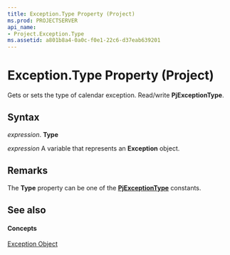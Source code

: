 ```yaml
---
title: Exception.Type Property (Project)
ms.prod: PROJECTSERVER
api_name:
- Project.Exception.Type
ms.assetid: a801b8a4-0a0c-f0e1-22c6-d37eab639201
---
```



# Exception.Type Property (Project)

Gets or sets the type of calendar exception. Read/write  **PjExceptionType**.


## Syntax

 _expression_. **Type**

 _expression_ A variable that represents an **Exception** object.


## Remarks

The  **Type** property can be one of the **[PjExceptionType](pjexceptiontype-enumeration-project.md)** constants.


## See also


#### Concepts


[Exception Object](exception-object-project.md)
